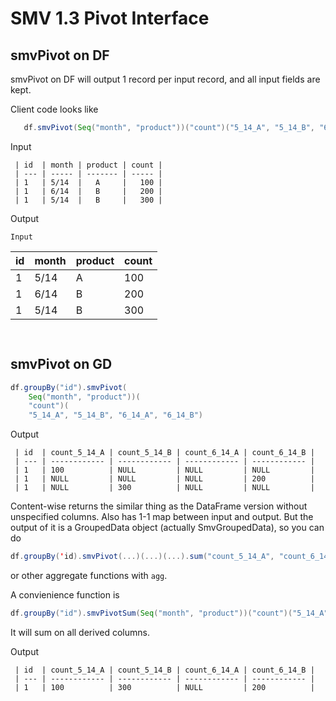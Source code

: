 # SMV 1.3 Pivot Interface

## smvPivot on DF
smvPivot on DF will output 1 record per input record, and all input fields are kept.

Client code looks like
```scala
   df.smvPivot(Seq("month", "product"))("count")("5_14_A", "5_14_B", "6_14_A", "6_14_B")
```
 
Input
```
 | id  | month | product | count |
 | --- | ----- | ------- | ----- |
 | 1   | 5/14  |   A     |   100 |
 | 1   | 6/14  |   B     |   200 |
 | 1   | 5/14  |   B     |   300 |
```
 
Output
```
Input
```
 | id  | month | product | count |
 | --- | ----- | ------- | ----- |
 | 1   | 5/14  |   A     |   100 |
 | 1   | 6/14  |   B     |   200 |
 | 1   | 5/14  |   B     |   300 |
```
 
``` 

## smvPivot on GD

```scala
df.groupBy("id").smvPivot(
    Seq("month", "product"))(
    "count")(
    "5_14_A", "5_14_B", "6_14_A", "6_14_B")
```

Output
```
 | id  | count_5_14_A | count_5_14_B | count_6_14_A | count_6_14_B |
 | --- | ------------ | ------------ | ------------ | ------------ |
 | 1   | 100          | NULL         | NULL         | NULL         |
 | 1   | NULL         | NULL         | NULL         | 200          |
 | 1   | NULL         | 300          | NULL         | NULL         |
```

Content-wise returns the similar thing as the DataFrame version without unspecified columns. Also has 1-1 map between input 
and output. But the output of it is a GroupedData object (actually SmvGroupedData), so you can do
```scala
df.groupBy('id).smvPivot(...)(...)(...).sum("count_5_14_A", "count_6_14_B")
```
or other aggregate functions with ```agg```.

A convienience function is 
```scala
df.groupBy("id").smvPivotSum(Seq("month", "product"))("count")("5_14_A", "5_14_B", "6_14_A", "6_14_B")
```
It will sum on all derived columns.

Output
```
 | id  | count_5_14_A | count_5_14_B | count_6_14_A | count_6_14_B |
 | --- | ------------ | ------------ | ------------ | ------------ |
 | 1   | 100          | 300          | NULL         | 200          |
```
